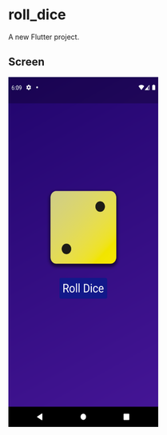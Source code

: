 # roll_dice

A new Flutter project.

## Screen
<p float="left">
<img src="assets/images/SS.png" width="300" height="700" style="float:left; padding-right:100px">
<p>
